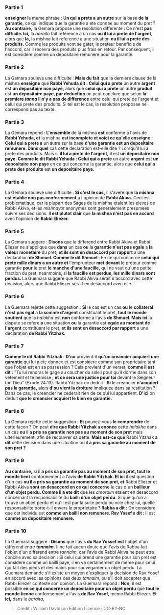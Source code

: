 
### Partie 1
<b>enseigner</b> la meme phrase : <b>Un qui a prete a un autre</b> sur la base <b>de la garantie,</b> ce qui indique que la garantie a ete donnee au moment du pret ? <b>Au contraire,</b> la Gemara propose une resolution differente : Ce n'est <b>pas difficile. Ici,</b> la <i>baraita</i> fait reference a un cas <b>ou il lui a prete de l'argent,</b> alors que <b>la,</b> la mishna fait reference a une situation <b>ou il lui a prete des produits.</b> Comme les produits vont se gater, le preteur beneficie de l'accord, car il recevra des produits plus frais en retour. Par consequent, il est considere comme un depositaire remunere pour la garantie.

### Partie 2
La Gemara souleve une difficulte : <b>Mais du fait</b> que la derniere clause</b> de la mishna <b>enseigne</b> que <b>Rabbi Yehuda dit : Celui qui a prete</b> un autre <b>argent</b> est <b>un depositaire non paye,</b> alors que <b>celui qui a prete</b> un autre <b>produit</b> est <b>un depositaire paye, par deduction</b> on peut conclure que selon <b>la premiere <i>tanna</i> il n'y a pas de difference</b> entre celui qui prete de l'argent et celui qui prete des produits. Si tel est le cas, la resolution proposee ne correspond pas au texte.

### Partie 3
La Gemara repond : <b>L'ensemble</b> de la mishna <b>est</b> conforme a l'avis de <b>Rabbi Yehuda, et</b> la mishna <b>est incomplete et voici ce qu'elle enseigne : Celui qui a prete a</b> un autre sur la base <b>d'une garantie est un depositaire remunere. Dans quel</b> cas cette declaration est-elle dite ? Lorsqu'il lui a prete des produits. Mais</b> si <b>il lui a prete de l'argent,</b> il est <b>un depositaire non paye. Comme le dit Rabbi Yehuda : Celui qui a prete</b> un autre <b>argent</b> est <b>un depositaire non paye</b> en ce qui concerne la garantie, alors que <b>celui qui a prete des produits</b> est <b>un depositaire paye.</b>

### Partie 4
La Gemara souleve une difficulte : <b>Si c'est le cas,</b> il s'avere que <b>la mishna est etablie non pas conformement</b> a l'opinion de <b>Rabbi Akiva.</b> Ceci est problematique, car la plupart des Sages de la mishna etaient les eleves de Rabbi Akiva, et les <i>mishnayot</i> anonymes sont generalement presumees suivre ses decisions. <b>Il est plutot clair</b> que <b>la mishna n'est pas en accord</b> avec l'opinion de <b>Rabbi Eliezer.</b>

### Partie 5
La Gemara suggere : <b>Disons</b> que le differend entre Rabbi Akiva et Rabbi Eliezer ne s'applique que <b>dans</b> un cas <b>ou</b> la <b>garantie n'est pas egale</b> a <b>la valeur monetaire</b> du pret, <b>et ils sont en desaccord par rapport</b> a une declaration <b>de Shmuel. Comme le dit Shmuel :</b> En ce qui concerne <b>celui qui prete mille dinars a un autre et</b> l'emprunteur <b>met devant</b> le preteur comme garantie <b>pour</b> le pret <b>le manche d'une faucille,</b> qui ne vaut qu'une petite fraction du pret, neanmoins, si <b>la faucille est perdue, les mille dinars sont perdus. </b> La Guemara suggere que Rabbi Akiva serait d'accord avec cette decision, alors que Rabbi Eliezer serait en desaccord avec elle.

### Partie 6
La Guemara rejette cette suggestion : <b>Si</b> le cas est un cas <b>ou</b> le <b>collateral n'est pas egal</b> a <b>la somme d'argent</b> constituant le pret, <b>tout le monde soutient</b> que la <i>halakha</i> est <b>non</b> conforme a l'avis <b>de Shmuel. Mais ici</b> la dispute se refere <b>a</b> une situation <b>ou</b> la garantie est <b>egale au montant de l'argent</b> constituant le pret, <b>et ils sont en desaccord par rapport</b> a une declaration <b>de Rabbi Yitzhak.</b>

### Partie 7
<b>Comme le dit Rabbi Yitzhak : D'ou</b> provient-il <b>qu'un creancier acquiert une garantie</b> qui lui a ete donnee et est considere comme son proprietaire tant que l'objet est en sa possession ? Cela provient d'un verset, <b>comme il est dit :</b> "Tu lui rendras le gage au coucher du soleil pour qu'il dorme dans son vetement et te benisse ; <b>et ce sera une justice pour toi</b> devant le Seigneur ton Dieu" (Exode 24:13). Rabbi Yitzhak en deduit : <b>Si</b> le creancier <b>n'acquiert pas la garantie,</b> alors <b>d'ou vient la droiture</b> impliquee dans sa restitution ? Dans ce cas, le creancier ne cederait rien de ce qui lui appartient. <b>D'ici</b> on deduit <b>que le creancier acquiert le bien en garantie.</b>

### Partie 8
La Gemara rejette cette suggestion : <b>Et</b> pouvez-vous <b>le comprendre</b> de cette facon ? On peut <b>dire que Rabbi Yitzhak a enonce</b> cette <i>halakha</i> dans un cas <b>ou</b> il <b>a pris sa garantie non pas au moment de son pret</b> mais ulterieurement, afin de recouvrer sa dette. <b>Mais est-ce que</b> Rabbi Yitzhak <b>a dit</b> cette decision dans une situation ou il <b>a pris sa garantie au moment de son pret ?</b>

### Partie 9
<b>Au contraire,</b> si <b>il a pris sa garantie pas au moment de son pret, tout le monde tient</b> conformement a l'avis <b>de Rabbi Yitzhak. Et ici</b> il est question d'un cas <b>ou il a pris sa garantie au moment de son pret, et</b> Rabbi Eliezer et Rabbi Akiva <b>sont en desaccord en ce qui concerne</b> le cas d'un <b>bailleur d'un objet perdu. Comme il a ete dit</b> que les <i>amoraim</i> etaient en desaccord concernant la responsabilite du <b>bailli d'un objet perdu.</b> Si quelqu'un a trouve un objet perdu et qu'il est par la suite perdu ou vole chez lui, quelle responsabilite porte-t-il envers le proprietaire ? <b>Rabba a dit :</b> On considere que cet individu est <b>comme un bailli non remunere. Rav Yosef a dit : </b> Il est <b>comme un depositaire remunere.</b>

### Partie 10
La Guemara suggere : <b>Disons</b> que l'avis <b>du Rav Yossef est</b> l'objet d'un differend entre <b><i>tannaim</i>.</b> Il ne fait aucun doute que l'avis de Rabba fait l'objet d'un differend entre <i>tannaim</i>, car l'avis de Rabbi Akiva ne peut etre concilie avec sa decision : Si celui qui prend une garantie pour son pret est considere comme un bailli paye, il en va certainement de meme pour celui qui fait des pieds et des mains pour sauvegarder un objet perdu. La Guemara demande s'il existe un moyen d'expliquer la decision de Rav Yosef en accord avec les opinions des deux <i>tannaim</i>, ou s'il doit accepter que Rabbi Eliezer conteste son opinion. La Guemara repond : <b>Non,</b> il est possible <b>en ce qui concerne un depositaire pour un objet perdu</b> que <b>tout le monde tienne</b> conformement a l'avis <b>de Rav Yosef,</b> meme Rabbi Eliezer. <b>Et ici,</b> dans le <i>baraita</i>,

>Credit : William Davidson Edition
>Licence : CC-BY-NC